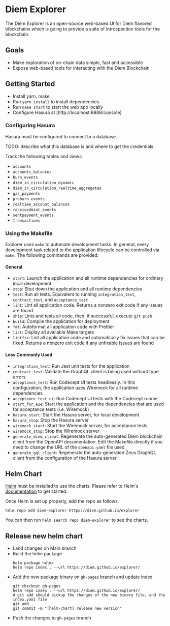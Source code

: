# Diem Explorer

The Diem Explorer is an open-source web-based UI for Diem flavored blockchains which is going to provide a suite of introspection tools for the blockchain.

## Goals

* Make exploration of on-chain data simple, fast and accessible
* Expose web-based tools for interacting with the Diem Blockchain

## Getting Started

* Install yarn, make
* Run `yarn install` to install dependencies
* Run `make start` to start the web app locally
* Configure Hasura at [http://localhost:8888/console]

### Configuring Hasura

Hasura must be configured to connect to a database.

TODO: describe what this database is and where to get the credentials.

Track the following tables and views:
- `accounts`
- `accounts_balances`
- `burn_events`
- `diem_in_circulation_dynamic`
- `diem_in_circulation_realtime_aggregates`
- `gas_payments`
- `preburn_events`
- `realtime_account_balances`
- `receivedmint_events`
- `sentpayment_events`
- `transactions`

### Using the Makefile

Explorer uses `make` to automate development tasks.
In general, every development task related to the application lifecycle can be controlled via `make`.
The following commands are provided:

#### General
- `start`: Launch the application and all runtime dependencies for ordinary local development
- `stop`: Shut down the application and all runtime dependencies
- `test`: Run all tests.
Equivalent to running `integration_test`, `contract_test`, and `acceptance_test`
- `lint`: Lint all application code.
Returns a nonzero exit code if any issues are found
- `ship`: Lints and tests all code, then, if successful, execute `git push`
- `build`: Compile the application for deployment
- `fmt`: Autoformat all application code with Prettier
- `list`: Display all available Make targets
- `lintfix`: Lint all application code and automatically fix issues that can be fixed.
Returns a nonzero exit code if any unfixable issues are found

#### Less Commonly Used
- `integration_test`: Run Jest unit tests for the application
- `contract_test`: Validate the GraphQL client is being used without type errors
- `acceptance_test`: Run Codecept UI tests headlessly.
In this configuration, the application uses Wiremock for all runtime dependencies
- `acceptance_test_ui`: Run Codecept UI tests with the Codecept runner
- `start_for_e2e`: Start the application and the dependencies that are used for acceptance tests (i.e. Wiremock)
- `hasura_start`: Start the Hasura server, for local development
- `hasura_stop`: Stop the Hasura server
- `wiremock_start`: Start the Wiremock server, for acceptance tests
- `wiremock_stop`: Stop the Wiremock server
- `generate_diem_client`: Regenerate the auto-generated Diem blockchain client from the OpenAPI documentation.
Edit the Makefile directly if you need to change the URL of the `openapi.yaml` file used.
- `generate_gql_client`: Regenerate the auto-generated Zeus GraphQL client from the configuration of the Hasura server

## Helm Chart

[Helm](https://helm.sh) must be installed to use the charts.
Please refer to Helm's [documentation](https://helm.sh/docs/) to get started.

Once Helm is set up properly, add the repo as follows:

```console
helm repo add diem-explorer https://diem.github.io/explorer
```

You can then run `helm search repo diem-explorer` to see the charts.

## Release new helm chart

- Land changes on Main branch
- Build the helm package
  ```
  helm package helm/
  helm repo index . --url https://diem.github.io/explorer/
  ```
- Add the new package binary on `gh-pages` branch and update index
  ```
  git checkout gh-pages
  helm repo index . --url https://diem.github.io/explorer/
  # git add should pickup the changes of the new binary file, and the index.yaml file
  git add .
  git commit -m "[helm-chart] release new version"
  ```
- Push the changes to `gh-pages` branch
